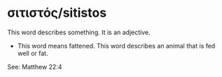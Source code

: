 # σιτιστός/sitistos
This word describes something. It is an adjective. 

* This word means fattened. This word describes an animal that is fed well or fat.

See: Matthew 22:4
